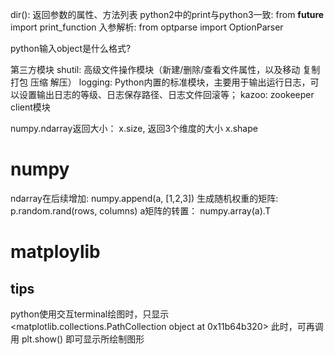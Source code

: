 dir(): 返回参数的属性、方法列表
python2中的print与python3一致:  from __future__ import print_function
入参解析: from optparse import OptionParser


python输入object是什么格式?


第三方模块
shutil: 高级文件操作模块（新建/删除/查看文件属性，以及移动 复制  打包 压缩 解压）
logging: Python内置的标准模块，主要用于输出运行日志，可以设置输出日志的等级、日志保存路径、日志文件回滚等；
kazoo: zookeeper client模块

numpy.ndarray返回大小： x.size, 返回3个维度的大小 x.shape

# numpy
ndarray在后续增加: numpy.append(a, [1,2,3])
生成随机权重的矩阵: p.random.rand(rows, columns)
a矩阵的转置： numpy.array(a).T

# matploylib

## tips
python使用交互terminal绘图时，只显示
<matplotlib.collections.PathCollection object at 0x11b64b320>
此时，可再调用 plt.show() 即可显示所绘制图形


